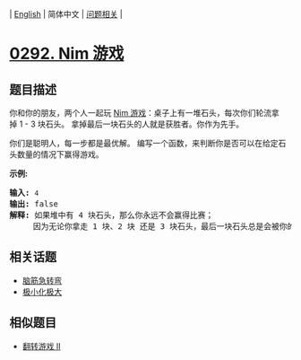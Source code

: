 
| [English](README_EN.md) | 简体中文 | [问题相关](QUESTION.md) |
# [0292. Nim 游戏](https://leetcode-cn.com/problems/nim-game/)
## 题目描述
<p>你和你的朋友，两个人一起玩&nbsp;<a href="https://baike.baidu.com/item/Nim游戏/6737105" target="_blank">Nim 游戏</a>：桌子上有一堆石头，每次你们轮流拿掉&nbsp;1 - 3 块石头。 拿掉最后一块石头的人就是获胜者。你作为先手。</p>

<p>你们是聪明人，每一步都是最优解。 编写一个函数，来判断你是否可以在给定石头数量的情况下赢得游戏。</p>

<p><strong>示例:</strong></p>

<pre><strong>输入:</strong> <code>4</code>
<strong>输出:</strong> false 
<strong>解释: </strong>如果堆中有 4 块石头，那么你永远不会赢得比赛；
&nbsp;    因为无论你拿走 1 块、2 块 还是 3 块石头，最后一块石头总是会被你的朋友拿走。
</pre>

## 相关话题
- [脑筋急转弯](https://leetcode-cn.com/tag/brainteaser)
- [极小化极大](https://leetcode-cn.com/tag/minimax)
## 相似题目
- [翻转游戏 II](../0294/README.md)
